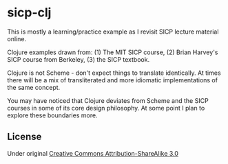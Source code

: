# sicp-clj

This is mostly a learning/practice example as I revisit SICP lecture material online.

Clojure examples drawn from: (1) The MIT SICP course, (2) Brian Harvey's SICP course from Berkeley, (3) the SICP textbook.

Clojure is not Scheme - don't expect things to translate identically. At times there will be a mix of transliterated and more idiomatic implementations of the same concept.

You may have noticed that Clojure deviates from Scheme and the SICP courses in some of its core design philosophy. At some point I plan to explore these boundaries more.

## License

Under original [Creative Commons Attribution-ShareAlike 3.0](https://creativecommons.org/licenses/by-sa/3.0/us/)

